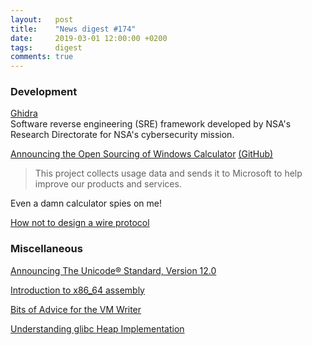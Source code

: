 ```yaml
---
layout:   post
title:    "News digest #174"
date:     2019-03-01 12:00:00 +0200
tags:     digest
comments: true
---
```


### Development

[Ghidra](https://www.nsa.gov/resources/everyone/ghidra/)<br/>
Software reverse engineering (SRE) framework developed by NSA's Research Directorate for NSA's cybersecurity mission.

[Announcing the Open Sourcing of Windows Calculator](https://blogs.windows.com/buildingapps/2019/03/06/announcing-the-open-sourcing-of-windows-calculator/#EU3JU7lh75oW8J4X.97) [(GitHub)](https://github.com/Microsoft/calculator)<br/>

> This project collects usage data and sends it to Microsoft to help improve our products and services.

Even a damn calculator spies on me!

[How not to design a wire protocol](http://esr.ibiblio.org/?p=8254)

### Miscellaneous

[Announcing The Unicode® Standard, Version 12.0](http://blog.unicode.org/2019/03/announcing-unicode-standard-version-120.html)

[Introduction to x86_64 assembly](https://gitlab.com/mcmfb/intro_x86-64)

[Bits of Advice for the VM Writer](https://ia601208.us.archive.org/16/items/vmss16/click.pdf)

[Understanding glibc Heap Implementation](https://azeria-labs.com/heap-exploitation-part-1-understanding-the-glibc-heap-implementation/)
